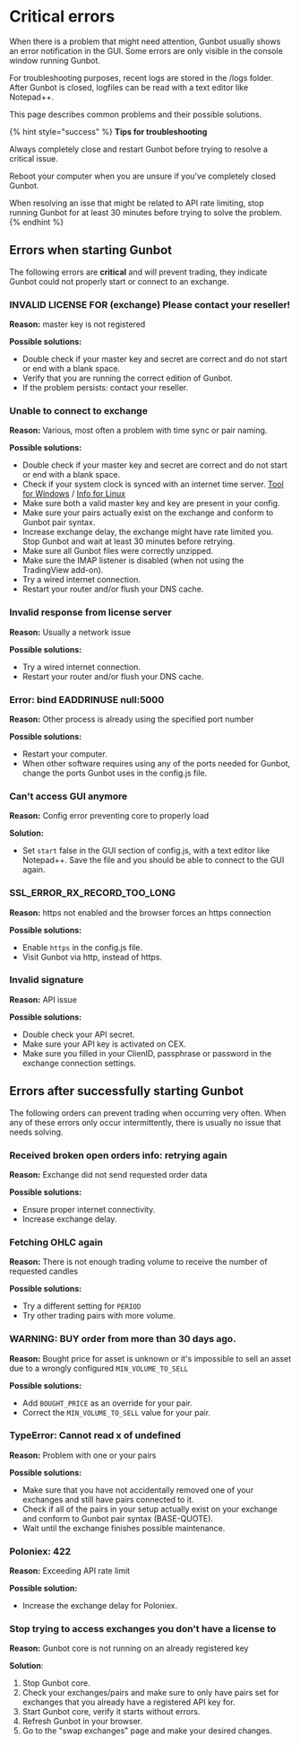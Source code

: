 # Critical errors

When there is a problem that might need attention, Gunbot usually shows an error notification in the GUI. Some errors are only visible in the console window running Gunbot.

For troubleshooting purposes, recent logs are stored in the /logs folder. After Gunbot is closed, logfiles can be read with a text editor like Notepad++.

This page describes common problems and their possible solutions.

{% hint style="success" %}
**Tips for troubleshooting**

Always completely close and restart Gunbot before trying to resolve a critical issue.

Reboot your computer when you are unsure if you've completely closed Gunbot.

When resolving an isse that might be related to API rate limiting, stop running Gunbot for at least 30 minutes before trying to solve the problem.
{% endhint %}

## Errors when starting Gunbot

The following errors are **critical** and will prevent trading, they indicate Gunbot could not properly start or connect to an exchange.

### INVALID LICENSE FOR \(exchange\) Please contact your reseller!

**Reason:** master key is not registered

**Possible solutions:**

* Double check if your master key and secret are correct and do not start or end with a blank space.
* Verify that you are running the correct edition of Gunbot.
* If the problem persists: contact your reseller.

### Unable to connect to exchange

**Reason:** Various, most often a problem with time sync or pair naming.

**Possible solutions:**

* Double check if your master key and secret are correct and do not start or end with a blank space.
* Check if your system clock is synced with an internet time server. [Tool for Windows](http://www.timesynctool.com/) / [Info for Linux](https://www.howtogeek.com/tips/how-to-sync-your-linux-server-time-with-network-time-servers-ntp)
* Make sure both a valid master key and key are present in your config.
* Make sure your pairs actually exist on the exchange and conform to Gunbot pair syntax.
* Increase exchange delay, the exchange might have rate limited you. Stop Gunbot and wait at least 30 minutes before retrying.
* Make sure all Gunbot files were correctly unzipped.
* Make sure the IMAP listener is disabled \(when not using the TradingView add-on\).
* Try a wired internet connection.
* Restart your router and/or flush your DNS cache.

### Invalid response from license server

**Reason:** Usually a network issue

**Possible solutions:**

* Try a wired internet connection.
* Restart your router and/or flush your DNS cache.

### Error: bind EADDRINUSE null:5000

**Reason:** Other process is already using the specified port number

**Possible solutions:**

* Restart your computer.
* When other software requires using any of the ports needed for Gunbot, change the ports Gunbot uses in the config.js file.

### Can't access GUI anymore

**Reason:** Config error preventing core to properly load

**Solution:**

* Set `start` false in the GUI section of config.js, with a text editor like Notepad++. Save the file and you should be able to connect to the GUI again.

### SSL\_ERROR\_RX\_RECORD\_TOO\_LONG

**Reason:** https not enabled and the browser forces an https connection

**Possible solutions:**

* Enable `https` in the config.js file.
* Visit Gunbot via http, instead of https.

### Invalid signature

**Reason:** API issue

**Possible solutions:**

* Double check your API secret.
* Make sure your API key is activated on CEX.
* Make sure you filled in your ClienID, passphrase or password in the exchange connection settings.

## Errors after successfully starting Gunbot

The following orders can prevent trading when occurring very often. When any of these errors only occur intermittently, there is usually no issue that needs solving.

### Received broken open orders info: retrying again

**Reason:** Exchange did not send requested order data

**Possible solutions:**

* Ensure proper internet connectivity.
* Increase exchange delay.

### Fetching OHLC again

**Reason:** There is not enough trading volume to receive the number of requested candles

**Possible solutions:**

* Try a different setting for `PERIOD`
* Try other trading pairs with more volume.

### WARNING: BUY order from more than 30 days ago.

**Reason:** Bought price for asset is unknown or it's impossible to sell an asset due to a wrongly configured `MIN_VOLUME_TO_SELL`

**Possible solutions:**

* Add `BOUGHT_PRICE` as an override for your pair. 
* Correct the `MIN_VOLUME_TO_SELL` value for your pair.

### TypeError: Cannot read x of undefined

**Reason:** Problem with one or your pairs

**Possible solutions:**

* Make sure that you have not accidentally removed one of your exchanges and still have pairs connected to it. 
* Check if all of the pairs in your setup actually exist on your exchange and conform to Gunbot pair syntax \(BASE-QUOTE\).
* Wait until the exchange finishes possible maintenance.

### Poloniex: 422

**Reason:** Exceeding API rate limit

**Possible solution:**

* Increase the exchange delay for Poloniex.

### Stop trying to access exchanges you don't have a license to

**Reason:** Gunbot core is not running on an already registered key

**Solution**:

1. Stop Gunbot core. 
2. Check your exchanges/pairs and make sure to only have pairs set for exchanges that you already have a registered API key for.
3. Start Gunbot core, verify it starts without errors.
4. Refresh Gunbot in your browser.
5. Go to the "swap exchanges" page and make your desired changes.

